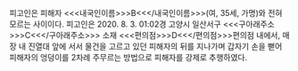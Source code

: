 피고인은 피해자 <<<내국인이름>>>B<<</내국인이름>>>(여, 35세, 가명)와 전혀 모르는 사이이다.
피고인은 2020. 8. 3. 01:02경 고양시 일산서구 <<<구아래주소>>>C<<</구아래주소>>> 소재 <<<편의점>>>D<<</편의점>>>편의점 내에서, 매장 내 진열대 앞에 서서 물건을 고르고 있던 피해자의 뒤를 지나가며 갑자기 손을 뻗어 피해자의 엉덩이를 2차례 주무르는 방법으로 피해자를 강제로 추행하였다.
